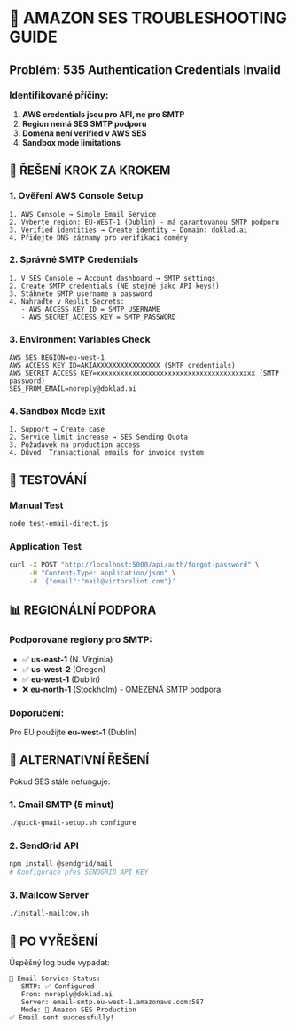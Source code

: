 # 🔧 AMAZON SES TROUBLESHOOTING GUIDE

## Problém: 535 Authentication Credentials Invalid

### Identifikované příčiny:
1. **AWS credentials jsou pro API, ne pro SMTP**
2. **Region nemá SES SMTP podporu**
3. **Doména není verified v AWS SES**
4. **Sandbox mode limitations**

## 🎯 ŘEŠENÍ KROK ZA KROKEM

### 1. Ověření AWS Console Setup
```
1. AWS Console → Simple Email Service
2. Vyberte region: EU-WEST-1 (Dublin) - má garantovanou SMTP podporu
3. Verified identities → Create identity → Domain: doklad.ai
4. Přidejte DNS záznamy pro verifikaci domény
```

### 2. Správné SMTP Credentials
```
1. V SES Console → Account dashboard → SMTP settings
2. Create SMTP credentials (NE stejné jako API keys!)
3. Stáhněte SMTP username a password
4. Nahraďte v Replit Secrets:
   - AWS_ACCESS_KEY_ID = SMTP_USERNAME
   - AWS_SECRET_ACCESS_KEY = SMTP_PASSWORD
```

### 3. Environment Variables Check
```
AWS_SES_REGION=eu-west-1
AWS_ACCESS_KEY_ID=AKIAXXXXXXXXXXXXXXXX (SMTP credentials)
AWS_SECRET_ACCESS_KEY=xxxxxxxxxxxxxxxxxxxxxxxxxxxxxxxxxxxxxxxx (SMTP password)
SES_FROM_EMAIL=noreply@doklad.ai
```

### 4. Sandbox Mode Exit
```
1. Support → Create case
2. Service limit increase → SES Sending Quota
3. Požadavek na production access
4. Důvod: Transactional emails for invoice system
```

## 🧪 TESTOVÁNÍ

### Manual Test
```bash
node test-email-direct.js
```

### Application Test
```bash
curl -X POST "http://localhost:5000/api/auth/forgot-password" \
     -H "Content-Type: application/json" \
     -d '{"email":"mail@victoreliot.com"}'
```

## 📊 REGIONÁLNÍ PODPORA

### Podporované regiony pro SMTP:
- ✅ **us-east-1** (N. Virginia)
- ✅ **us-west-2** (Oregon)  
- ✅ **eu-west-1** (Dublin)
- ❌ **eu-north-1** (Stockholm) - OMEZENÁ SMTP podpora

### Doporučení:
Pro EU použijte **eu-west-1** (Dublin)

## 🎯 ALTERNATIVNÍ ŘEŠENÍ

Pokud SES stále nefunguje:

### 1. Gmail SMTP (5 minut)
```bash
./quick-gmail-setup.sh configure
```

### 2. SendGrid API
```bash
npm install @sendgrid/mail
# Konfigurace přes SENDGRID_API_KEY
```

### 3. Mailcow Server
```bash
./install-mailcow.sh
```

## 📧 PO VYŘEŠENÍ

Úspěšný log bude vypadat:
```
📧 Email Service Status:
   SMTP: ✅ Configured
   From: noreply@doklad.ai
   Server: email-smtp.eu-west-1.amazonaws.com:587
   Mode: 📧 Amazon SES Production
✅ Email sent successfully!
```